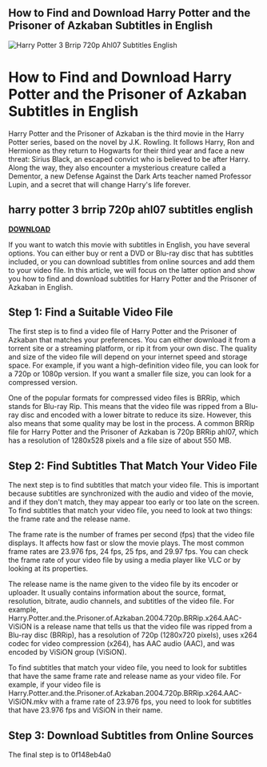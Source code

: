 ## How to Find and Download Harry Potter and the Prisoner of Azkaban Subtitles in English

 
![Harry Potter 3 Brrip 720p Ahl07 Subtitles English](https://encrypted-tbn2.gstatic.com/images?q=tbn:ANd9GcToXEj3KAZBd-1kVzfrjpbr5qhK1K0mSGh4ptquo8NLQfFu52j0TTyMRek)

 
# How to Find and Download Harry Potter and the Prisoner of Azkaban Subtitles in English
 
Harry Potter and the Prisoner of Azkaban is the third movie in the Harry Potter series, based on the novel by J.K. Rowling. It follows Harry, Ron and Hermione as they return to Hogwarts for their third year and face a new threat: Sirius Black, an escaped convict who is believed to be after Harry. Along the way, they also encounter a mysterious creature called a Dementor, a new Defense Against the Dark Arts teacher named Professor Lupin, and a secret that will change Harry's life forever.
 
## harry potter 3 brrip 720p ahl07 subtitles english


[**DOWNLOAD**](https://www.google.com/url?q=https%3A%2F%2Furlgoal.com%2F2tL0gZ&sa=D&sntz=1&usg=AOvVaw0m3EY9cutcyALdC3Spzol1)

 
If you want to watch this movie with subtitles in English, you have several options. You can either buy or rent a DVD or Blu-ray disc that has subtitles included, or you can download subtitles from online sources and add them to your video file. In this article, we will focus on the latter option and show you how to find and download subtitles for Harry Potter and the Prisoner of Azkaban in English.
 
## Step 1: Find a Suitable Video File
 
The first step is to find a video file of Harry Potter and the Prisoner of Azkaban that matches your preferences. You can either download it from a torrent site or a streaming platform, or rip it from your own disc. The quality and size of the video file will depend on your internet speed and storage space. For example, if you want a high-definition video file, you can look for a 720p or 1080p version. If you want a smaller file size, you can look for a compressed version.
 
One of the popular formats for compressed video files is BRRip, which stands for Blu-ray Rip. This means that the video file was ripped from a Blu-ray disc and encoded with a lower bitrate to reduce its size. However, this also means that some quality may be lost in the process. A common BRRip file for Harry Potter and the Prisoner of Azkaban is 720p BRRip ahl07, which has a resolution of 1280x528 pixels and a file size of about 550 MB.
 
## Step 2: Find Subtitles That Match Your Video File
 
The next step is to find subtitles that match your video file. This is important because subtitles are synchronized with the audio and video of the movie, and if they don't match, they may appear too early or too late on the screen. To find subtitles that match your video file, you need to look at two things: the frame rate and the release name.
 
The frame rate is the number of frames per second (fps) that the video file displays. It affects how fast or slow the movie plays. The most common frame rates are 23.976 fps, 24 fps, 25 fps, and 29.97 fps. You can check the frame rate of your video file by using a media player like VLC or by looking at its properties.
 
The release name is the name given to the video file by its encoder or uploader. It usually contains information about the source, format, resolution, bitrate, audio channels, and subtitles of the video file. For example, Harry.Potter.and.the.Prisoner.of.Azkaban.2004.720p.BRRip.x264.AAC-ViSiON is a release name that tells us that the video file was ripped from a Blu-ray disc (BRRip), has a resolution of 720p (1280x720 pixels), uses x264 codec for video compression (x264), has AAC audio (AAC), and was encoded by ViSiON group (ViSiON).
 
To find subtitles that match your video file, you need to look for subtitles that have the same frame rate and release name as your video file. For example, if your video file is Harry.Potter.and.the.Prisoner.of.Azkaban.2004.720p.BRRip.x264.AAC-ViSiON.mkv with a frame rate of 23.976 fps, you need to look for subtitles that have 23.976 fps and ViSiON in their name.
 
## Step 3: Download Subtitles from Online Sources
 
The final step is to
 0f148eb4a0
